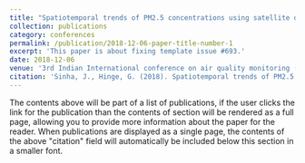 ```yaml
---
title: "Spatiotemporal trends of PM2.5 concentrations using satellite data in Meghalaya, India"
collection: publications
category: conferences
permalink: /publication/2018-12-06-paper-title-number-1
excerpt: 'This paper is about fixing template issue #693.'
date: 2018-12-06
venue: '3rd Indian International conference on air quality monitoring (IICAQM)'
citation: 'Sinha, J., Hinge, G. (2018). Spatiotemporal trends of PM2.5 concentrations using satellite data in Meghalaya, India.  3rd Indian International conference on air quality monitoring (IICAQM), 6-7 December 2018, IIT madras.'
---
```


The contents above will be part of a list of publications, if the user clicks the link for the publication than the contents of section will be rendered as a full page, allowing you to provide more information about the paper for the reader. When publications are displayed as a single page, the contents of the above "citation" field will automatically be included below this section in a smaller font.

